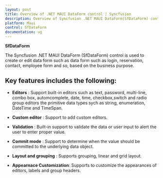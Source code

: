```yaml
---
layout: post
title: Overview of .NET MAUI DataForm control | Syncfusion
description: Overview of Syncfusion .NET MAUI DataForm(SfDataForm) control and its basic features.
platform: Maui
control: SfDataForm
documentation: ug
---
```

 
 **SfDataForm**

The Syncfusion .NET MAUI DataForm (SfDataForm) control is used to create or edit data form such as data form such as login, reservation, contact, employee form and so, based on the business purpose. 

## Key features includes the following:

* **Editors** : Support built-in editors such as text, password, multi-line, combo box, automcomplete, date, time, checkbox,switch and radio group editors the primitive data types sych as string, enumeration, DateTime and TimeSpan.

* **Custom editor** : Support to add custom editors.

* **Validation** : Built-in support to validate the data or user input to alert the user to enter proper value.

* **Commit mode** : Support to determine when the value should be committed to the underlying data object.

* **Layout and grouping** : Supports grouping, linear and grid layout.

* **Appearnace Customization**: Supports to customize the appearances of editors, labels and group headers. 